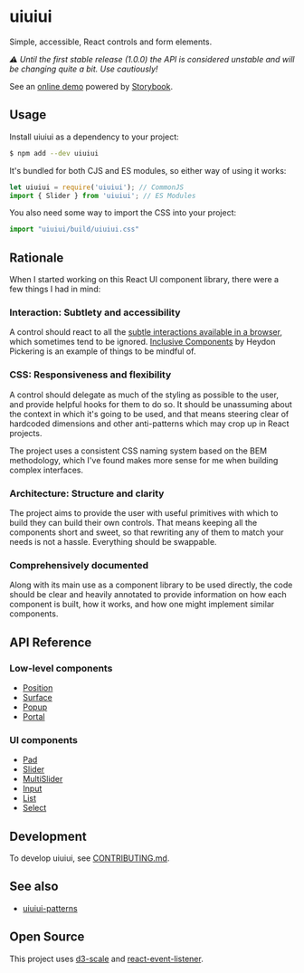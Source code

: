 # uiuiui

Simple, accessible, React controls and form elements.

_⚠ Until the first stable release (1.0.0) the API is considered unstable and will be changing quite a bit. Use cautiously!_

See an [online demo](https://evercoder.github.io/uiuiui/storybook-static) powered by [Storybook](https://storybook.js.org).

## Usage

Install uiuiui as a dependency to your project:

```bash
$ npm add --dev uiuiui
```

It's bundled for both CJS and ES modules, so either way of using it works:

```js
let uiuiui = require('uiuiui'); // CommonJS
import { Slider } from 'uiuiui'; // ES Modules
```

You also need some way to import the CSS into your project:

```js
import "uiuiui/build/uiuiui.css"
```

## Rationale

When I started working on this React UI component library, there were a few things I had in mind:

### Interaction: Subtlety and accessibility

A control should react to all the [subtle interactions available in a browser](https://medium.com/@addyosmani/accessible-ui-components-for-the-web-39e727101a67), which sometimes tend to be ignored. [Inclusive Components](https://inclusive-components.design/) by Heydon Pickering is an example of things to be mindful of.

### CSS: Responsiveness and flexibility

A control should delegate as much of the styling as possible to the user, and provide helpful hooks for them to do so. It should be unassuming about the context in which it's going to be used, and that means steering clear of hardcoded dimensions and other anti-patterns which may crop up in React projects.

The project uses a consistent CSS naming system based on the BEM methodology, which I've found makes more sense for me when building complex interfaces.

### Architecture: Structure and clarity

The project aims to provide the user with useful primitives with which to build they can build their own controls. That means keeping all the components short and sweet, so that rewriting any of them to match your needs is not a hassle. Everything should be swappable.

### Comprehensively documented

Along with its main use as a component library to be used directly, the code should be clear and heavily annotated to provide information on how each component is built, how it works, and how one might implement similar components.

## API Reference

### Low-level components

* [Position](./docs/components/Position.md)
* [Surface](./docs/components/Surface.md)
* [Popup](./docs/components/Popup.md)
* [Portal](./docs/components/Portal.md)

### UI components

* [Pad](./docs/components/Pad.md)
* [Slider](./docs/components/Slider.md)
* [MultiSlider](./docs/components/MultiSlider.md)
* [Input](./docs/components/Input.md)
* [List](./docs/components/List.md)
* [Select](./docs/components/Select.md)

## Development

To develop uiuiui, see [CONTRIBUTING.md](./CONTRIBUTING.md).

## See also

* [uiuiui-patterns](https://github.com/evercoder/uiuiui-patterns)

## Open Source

This project uses [d3-scale](https://github.com/d3/d3-scale) and [react-event-listener](https://github.com/oliviertassinari/react-event-listener).

